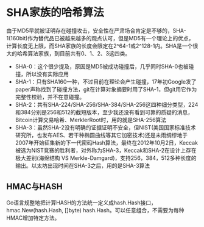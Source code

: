# SHA家族的哈希算法

由于MD5早就被证明存在碰撞攻击，安全性在严肃场合肯定是不够的，SHA-1(160bit)作为替代品已被越来越多的观点认可，但是MD5有一个理论上的优点，计算长度无上限，而SHA家族的长度会限定在2^64-1或2^128-1内。SHA是一个很大的哈希算法家族，到目前共有0、1、2、3这四类。

* SHA-0：这个很少提及，原因是MD5被成功碰撞后，几乎同时SHA-0也被碰撞，所以没有实际应用
* SHA-1：只有SHA160一种，不过目前在理论会产生碰撞，17年初Google发了paper声称找到了碰撞方法，git在计算对象摘要时用了SHA-1，但git用它作为完整性校验，并不在意碰撞。
* SHA-2：共有SHA-224/SHA-256/SHA-384/SHA-256这四种细分类型，224和384分别是256和512的截短版本，至少我还没有看到可靠的质疑的消息，Bitcoin计算交易哈希、MerklerRoot时，用的就是SHA-256算法
* SHA-3：虽然SHA-2没有明确的证据证明不安全，但NIST(美国国家标准技术研究所，也发布AES、若干种椭圆曲线等其它加密技术)还是未雨绸缪地于2007年开始征集新的下一代密码Hash算法，最终在2012年10月2日，Keccak被选为NIST竞赛的胜利者，对外称为SHA-3，Keccak和SHA-2在设计上存在极大差别(海绵结构 VS Merkle-Damgard)，支持256，384，512多种长度的输出。以太坊出现时间在SHA-3之后，用的是SHA-3算法

HMAC与HASH
----
Go语言规整地把计算HASH的方法统一定义成hash.Hash接口，hmac.New(hash.Hash, []byte) hash.Hash。可以任意组合，不需要为每种HMAC增加特定方法。